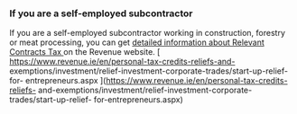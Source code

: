 ###  **If you are a self-employed subcontractor**

If you are a self-employed subcontractor working in construction, forestry or
meat processing, you can get [ detailed information about Relevant Contracts
Tax ](http://www.revenue.ie/en/tax/rct/subcontractor.html) on the Revenue
website. [ https://www.revenue.ie/en/personal-tax-credits-reliefs-and-
exemptions/investment/relief-investment-corporate-trades/start-up-relief-for-
entrepreneurs.aspx ](https://www.revenue.ie/en/personal-tax-credits-reliefs-
and-exemptions/investment/relief-investment-corporate-trades/start-up-relief-
for-entrepreneurs.aspx)
